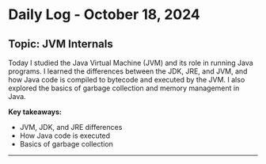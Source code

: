 # Daily Log - October 18, 2024

## Topic: JVM Internals

Today I studied the Java Virtual Machine (JVM) and its role in running Java programs. I learned the differences between the JDK, JRE, and JVM, and how Java code is compiled to bytecode and executed by the JVM. I also explored the basics of garbage collection and memory management in Java.

**Key takeaways:**
- JVM, JDK, and JRE differences
- How Java code is executed
- Basics of garbage collection

---
